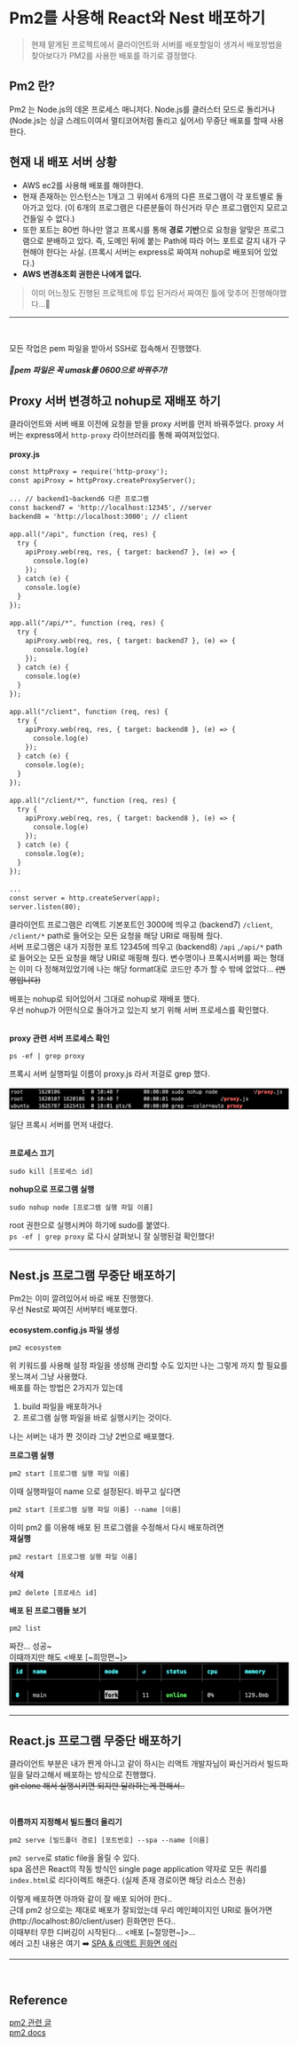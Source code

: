 # Pm2를 사용해 React와 Nest 배포하기

>현재 맡게된 프로젝트에서 클라이언트와 서버를 배포할일이 생겨서 배포방법을 찾아보다가 PM2를 사용한 배포를 하기로 결정했다.

## **Pm2 란?**
Pm2 는 Node.js의 데몬 프로세스 매니저다. Node.js를 클러스터 모드로 돌리거나 (Node.js는 싱글 스레드이여서 멀티코어처럼 돌리고 싶어서) 무중단 배포를 할때 사용한다.

## 현재 내 배포 서버 상황
* AWS ec2를 사용해 배포를 해야한다.   
* 현재 존재하는 인스턴스는 1개고 그 위에서 6개의 다른 프로그램이 각 포트별로 돌아가고 있다.
(이 6개의 프로그램은 다른분들이 하신거라 무슨 프로그램인지 모르고 건들일 수 없다.)
* 또한 포트는 80번 하나만 열고 프록시를 통해 **경로 기반**으로 요청을 알맞은 프로그램으로 분배하고 있다. 즉, 도메인 뒤에 붙는 Path에 따라 어느 포트로 갈지 내가 구현해야 한다는 사실. (프록시 서버는 express로 짜여져 nohup로 배포되어 있었다.)
* **AWS 변경&조회 권한은 나에게 없다.**

>이미 어느정도 진행된 프로젝트에 투입 된거라서 짜여진 틀에 맞추어 진행해야했다...🥺 

- - -
<br/>

모든 작업은 pem 파일을 받아서 SSH로 접속해서 진행했다.   
##### 🤞pem 파일은 꼭 umask를 0600으로 바꿔주기!   

## **Proxy 서버 변경하고 nohup로 재배포 하기**
클라이언트와 서버 배포 이전에 요청을 받을 proxy 서버를 먼저 바꿔주었다. proxy 서버는 express에서 `http-proxy` 라이브러리를 통해 짜여져있었다.   
<br/>
__proxy.js__
```
const httpProxy = require('http-proxy');
const apiProxy = httpProxy.createProxyServer();

... // backend1~backend6 다른 프로그램
const backend7 = 'http://localhost:12345', //server
backend8 = 'http://localhost:3000'; // client

app.all("/api", function (req, res) {
  try {
    apiProxy.web(req, res, { target: backend7 }, (e) => {
      console.log(e)
    });
  } catch (e) {
    console.log(e)
  }
});

app.all("/api/*", function (req, res) {
  try {
    apiProxy.web(req, res, { target: backend7 }, (e) => {
      console.log(e)
    });
  } catch (e) {
    console.log(e)
  }
});

app.all("/client", function (req, res) {
  try {
    apiProxy.web(req, res, { target: backend8 }, (e) => {
      console.log(e)
    });
  } catch (e) { 
    console.log(e);
  }
});

app.all("/client/*", function (req, res) {
  try {
    apiProxy.web(req, res, { target: backend8 }, (e) => {
      console.log(e)
    });
  } catch (e) {
    console.log(e);
  }
});

...
const server = http.createServer(app);
server.listen(80);
```
클라이언트 프로그램은 리액트 기본포트인 3000에 띄우고 (backend7) `/client`, `/client/*` path로 들어오는 모든 요청을 해당 URI로 매핑해 줬다.   
서버 프로그램은 내가 지정한 포트 12345에 띄우고 (backend8) `/api` ,`/api/*` path로 들어오는 모든 요청을 해당 URI로 매핑해 줬다.
변수명이나 프록시서버를 짜는 형태는 이미 다 정해져있었기에 나는 해당 format대로 코드만 추가 할 수 밖에 없었다... ~~(변명입니다)~~
<br/>

배포는 nohup로 되어있어서 그대로 nohup로 재배포 했다.   
우선 nohup가 어떤식으로 돌아가고 있는지 보기 위해 서버 프로세스를 확인했다.   
<br/>

__proxy 관련 서버 프로세스 확인__
```
ps -ef | grep proxy
```
프록시 서버 실행파일 이름이 proxy.js 라서 저걸로 grep 했다.   
<br/>
![](2.png)    

일단 프록시 서버를 먼저 내렸다.   
<br/>

__프로세스 끄기__
```
sudo kill [프로세스 id]
```
__nohup으로 프로그램 실행__
```
sudo nohup node [프로그램 실행 파일 이름]
```
root 권한으로 실행시켜야 하기에 sudo를 붙였다.   
`ps -ef | grep proxy` 로 다시 살펴보니 잘 실행된걸 확인했다!
<br/>
- - -

## **Nest.js 프로그램 무중단 배포하기**
Pm2는 이미 깔려있어서 바로 배포 진행했다.   
우선 Nest로 짜여진 서버부터 배포했다.    
<br/>
__ecosystem.config.js 파일 생성__
```
pm2 ecosystem
```
위 키워드를 사용해 설정 파일을 생성해 관리할 수도 있지만 나는 그렇게 까지 할 필요를 못느껴서 그냥 사용했다.   
배포를 하는 방법은 2가지가 있는데   
 1. build 파일을 배포하거나
 2. 프로그램 실행 파일을 바로 실행시키는 것이다.

 나는 서버는 내가 짠 것이라 그냥 2번으로 배포했다.

__프로그램 실행__
```
pm2 start [프로그램 실행 파일 이름]
```
이때 실행파일이 name 으로 설정된다. 바꾸고 싶다면   
```
pm2 start [프로그램 실행 파일 이름] --name [이름]   
```
이미 pm2 를 이용해 배포 된 프로그램을 수정해서 다시 배포하려면   
__재실행__
```
pm2 restart [프로그램 실행 파일 이름]
```
__삭제__
```
pm2 delete [프로세스 id]
```
__배포 된 프로그램들 보기__
```
pm2 list
```
짜잔... 성공~   
이때까지만 해도 <배포 [~희망편~]>
<br/>
![성공](1.png)   

- - -

## **React.js 프로그램 무중단 배포하기**

클라이언트 부분은 내가 짠게 아니고 같이 하시는 리액트 개발자님이 짜신거라서 빌드파일을 달라고해서 배포하는 방식으로 진행했다.   
~~git clone 해서 실행시키면 되지만 달라하는게 편해서..~~  
 
<br/>

__이름까지 지정해서 빌드폴더 올리기__

```
pm2 serve [빌드폴더 경로] [포트번호] --spa --name [이름]
```
`pm2 serve`로 static file을 올릴 수 있다.   
spa 옵션은 React의 작동 방식인 single page application 약자로 모든 쿼리를 `index.html`로 리다이렉트 해준다. (실제 존재 경로이면 해당 리소스 전송)

이렇게 배포하면 아까와 같이 잘 배포 되어야 한다..   
근데 pm2 상으로는 제대로 배포가 잘되었는데 우리 메인페이지인 URI로 들어가면 (http://localhost:80/client/user) 흰화면만 뜬다..   
이때부터 무한 디버깅이 시작된다... <배포 [~절망편~]>...   
에러 고친 내용은 여기 ➡️ [SPA & 리액트 흰화면 에러](https://github.com/happyjamy/TIL/blob/main/deploy_error.md)


- - -
<br/>

## Reference
[pm2 관련 글](https://engineering.linecorp.com/ko/blog/pm2-nodejs/)   
[pm2 docs](https://pm2.keymetrics.io/docs/usage/expose/)
